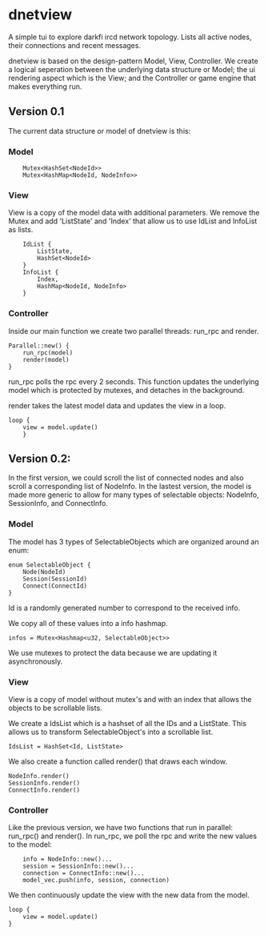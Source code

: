 # dnetview

A simple tui to explore darkfi ircd network topology. Lists all active
nodes, their connections and recent messages.

dnetview is based on the design-pattern Model, View, Controller. We
create a logical seperation between the underlying data structure or
Model; the ui rendering aspect which is the View; and the Controller or
game engine that makes everything run.

## Version 0.1

The current data structure or model of dnetview is this: 

### Model
```
    Mutex<HashSet<NodeId>>
    Mutex<HashMap<NodeId, NodeInfo>>
```

### View
View is a copy of the model data with additional parameters. We remove
the Mutex and add 'ListState' and 'Index' that allow us to use IdList
and InfoList as lists.

```
    IdList {
        ListState,
        HashSet<NodeId>
    }
    InfoList {
        Index,
        HashMap<NodeId, NodeInfo>
    }
```

### Controller

Inside our main function we create two parallel threads: run_rpc and render.

```
Parallel::new() {
    run_rpc(model)
    render(model)
}

```

run_rpc polls the rpc every 2 seconds. This function updates the
underlying model which is protected by mutexes, and detaches in the
background.

render takes the latest model data and updates the view in a loop.

```
loop {
    view = model.update()
    }
```

## Version 0.2:

In the first version, we could scroll the list of connected nodes and
also scroll a corresponding list of NodeInfo. In the lastest version,
the model is made more generic to allow for many types of selectable
objects: NodeInfo, SessionInfo, and ConnectInfo.

### Model

The model has 3 types of SelectableObjects which are organized around
an enum:

```
enum SelectableObject {
    Node(NodeId)
    Session(SessionId)
    Connect(ConnectId)
}
```
Id is a randomly generated number to correspond to the received info.

We copy all of these values into a info hashmap.

```
infos = Mutex<Hashmap<u32, SelectableObject>>
```

We use mutexes to protect the data because we are updating it
asynchronously.

### View

View is a copy of model without mutex's and with an index that allows the
objects to be scrollable lists.

We create a IdsList which is a hashset of all the IDs and a ListState.
This allows us to transform SelectableObject's into a scrollable list.

```
IdsList = HashSet<Id, ListState>
```

We also create a function called render() that draws each window.

```
NodeInfo.render()
SessionInfo.render()
ConnectInfo.render()
```

### Controller

Like the previous version, we have two functions that run in parallel:
run_rpc() and render().  In run_rpc, we poll the rpc and write the new
values to the model:


```
    info = NodeInfo::new()...
    session = SessionInfo::new()...
    connection = ConnectInfo::new()...
    model_vec.push(info, session, connection)
```

We then continuously update the view with the new data from the model.

```
loop {
    view = model.update()
}
```
